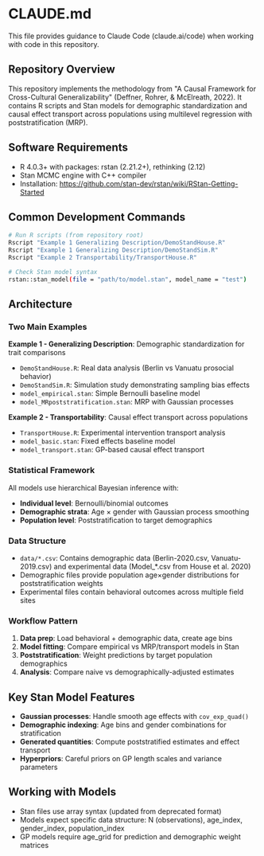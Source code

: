 # CLAUDE.md

This file provides guidance to Claude Code (claude.ai/code) when working with code in this repository.

## Repository Overview

This repository implements the methodology from "A Causal Framework for Cross-Cultural Generalizability" (Deffner, Rohrer, & McElreath, 2022). It contains R scripts and Stan models for demographic standardization and causal effect transport across populations using multilevel regression with poststratification (MRP).

## Software Requirements

- R 4.0.3+ with packages: rstan (2.21.2+), rethinking (2.12)
- Stan MCMC engine with C++ compiler
- Installation: https://github.com/stan-dev/rstan/wiki/RStan-Getting-Started

## Common Development Commands

```bash
# Run R scripts (from repository root)
Rscript "Example 1 Generalizing Description/DemoStandHouse.R"
Rscript "Example 1 Generalizing Description/DemoStandSim.R" 
Rscript "Example 2 Transportability/TransportHouse.R"

# Check Stan model syntax
rstan::stan_model(file = "path/to/model.stan", model_name = "test")
```

## Architecture

### Two Main Examples

**Example 1 - Generalizing Description**: Demographic standardization for trait comparisons
- `DemoStandHouse.R`: Real data analysis (Berlin vs Vanuatu prosocial behavior)
- `DemoStandSim.R`: Simulation study demonstrating sampling bias effects
- `model_empirical.stan`: Simple Bernoulli baseline model
- `model_MRpoststratification.stan`: MRP with Gaussian processes

**Example 2 - Transportability**: Causal effect transport across populations  
- `TransportHouse.R`: Experimental intervention transport analysis
- `model_basic.stan`: Fixed effects baseline model
- `model_transport.stan`: GP-based causal effect transport

### Statistical Framework

All models use hierarchical Bayesian inference with:
- **Individual level**: Bernoulli/binomial outcomes
- **Demographic strata**: Age × gender with Gaussian process smoothing
- **Population level**: Poststratification to target demographics

### Data Structure

- `data/*.csv`: Contains demographic data (Berlin-2020.csv, Vanuatu-2019.csv) and experimental data (Model_*.csv from House et al. 2020)
- Demographic files provide population age×gender distributions for poststratification weights
- Experimental files contain behavioral outcomes across multiple field sites

### Workflow Pattern

1. **Data prep**: Load behavioral + demographic data, create age bins
2. **Model fitting**: Compare empirical vs MRP/transport models in Stan
3. **Poststratification**: Weight predictions by target population demographics  
4. **Analysis**: Compare naive vs demographically-adjusted estimates

## Key Stan Model Features

- **Gaussian processes**: Handle smooth age effects with `cov_exp_quad()` 
- **Demographic indexing**: Age bins and gender combinations for stratification
- **Generated quantities**: Compute poststratified estimates and effect transport
- **Hyperpriors**: Careful priors on GP length scales and variance parameters

## Working with Models

- Stan files use array syntax (updated from deprecated format)
- Models expect specific data structure: N (observations), age_index, gender_index, population_index
- GP models require age_grid for prediction and demographic weight matrices